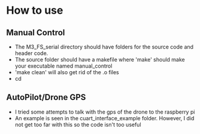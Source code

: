 # How to use
## Manual Control
- The M3_FS_serial directory should have folders for the source code and header code.
- The source folder should have a makefile where 'make' should make your executable named manual_control
- 'make clean' will also get rid of the .o files
- cd 
## AutoPilot/Drone GPS
- I tried some attempts to talk with the gps of the drone to the raspberry pi
- An example is seen in the cuart_interface_example folder. However, I did not get too far with this so the code isn't too useful
